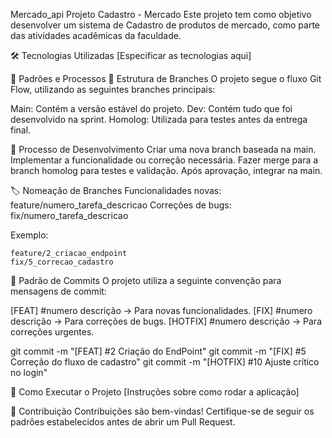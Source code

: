Mercado_api
Projeto Cadastro - Mercado
Este projeto tem como objetivo desenvolver um sistema de Cadastro de produtos de mercado, como parte das atividades acadêmicas da faculdade.

🛠️ Tecnologias Utilizadas
[Especificar as tecnologias aqui]

📌 Padrões e Processos
📂 Estrutura de Branches
O projeto segue o fluxo Git Flow, utilizando as seguintes branches principais:

Main: Contém a versão estável do projeto.
Dev: Contém tudo que foi desenvolvido na sprint.
Homolog: Utilizada para testes antes da entrega final.

🔄 Processo de Desenvolvimento
Criar uma nova branch baseada na main.
Implementar a funcionalidade ou correção necessária.
Fazer merge para a branch homolog para testes e validação.
Após aprovação, integrar na main.

🏷️ Nomeação de Branches
Funcionalidades novas: feature/numero_tarefa_descricao
Correções de bugs: fix/numero_tarefa_descricao

Exemplo:

    feature/2_criacao_endpoint
    fix/5_correcao_cadastro

📌 Padrão de Commits
O projeto utiliza a seguinte convenção para mensagens de commit:

[FEAT] #numero descrição → Para novas funcionalidades.
[FIX] #numero descrição → Para correções de bugs.
[HOTFIX] #numero descrição → Para correções urgentes.

git commit -m "[FEAT] #2 Criação do EndPoint"
git commit -m "[FIX] #5 Correção do fluxo de cadastro"
git commit -m "[HOTFIX] #10 Ajuste crítico no login"


🚀 Como Executar o Projeto
[Instruções sobre como rodar a aplicação]

📌 Contribuição
Contribuições são bem-vindas! Certifique-se de seguir os padrões estabelecidos antes de abrir um Pull Request.
